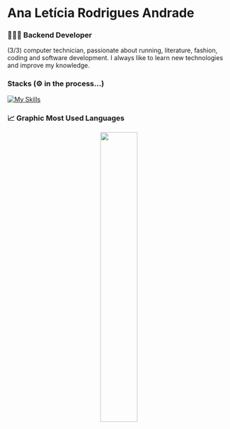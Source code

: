 # Ana Letícia Rodrigues Andrade

### 👩🏻‍💻 Backend Developer
(3/3) computer technician, passionate about running, literature, fashion, coding and software development. I always like to learn new technologies and improve my knowledge.

### Stacks (⚙️ in the process...)
[![My Skills](https://skillicons.dev/icons?i=py,flask,fastapi,postman,postgres,mongodb,git)](https://skillicons.dev)

###  📈 Graphic Most Used Languages
<p align="center">
  <img width="41%" src="https://github-readme-stats.vercel.app/api/top-langs/?username=leticiaandrade-ar&layout=compact&hide_border=true&title_color=00ff99&text_color=ffffff&bg_color=0d1117" />
</p>
